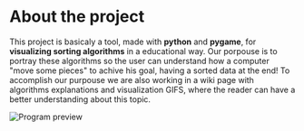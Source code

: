 # About the project
This project is basicaly a tool, made with **python** and **pygame**,  for **visualizing sorting algorithms** in a educational way. Our porpouse is to portray these algorithms so the user can understand how a computer "move some pieces" to achive his goal, having a sorted data at the end! To accomplish our purpouse we are also working in a wiki page with algorithms explanations and visualization GIFS,  where the reader can have a better understanding about this topic.

![Program preview](https://github.com/LucasPilla/Sorting-Algorithms-Visualizer/blob/master/images/preview.gif)
